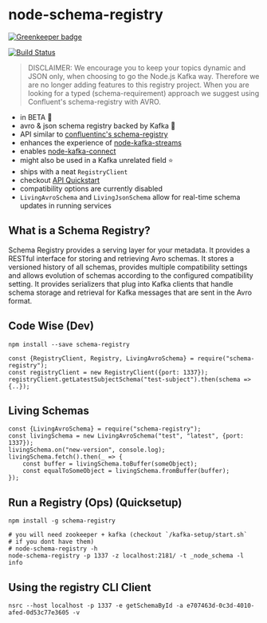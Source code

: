 # node-schema-registry

[![Greenkeeper badge](https://badges.greenkeeper.io/nodefluent/schema-registry.svg)](https://greenkeeper.io/)

[![Build Status](https://travis-ci.org/nodefluent/schema-registry.svg?branch=master)](https://travis-ci.org/nodefluent/schema-registry)

> DISCLAIMER: We encourage you to keep your topics dynamic and JSON only, when choosing to go the Node.js Kafka way.
Therefore we are no longer adding features to this registry project. When you are looking for a typed (schema-requirement) approach we suggest using Confluent's schema-registry with AVRO.

- in BETA :seedling:
- avro & json schema registry backed by Kafka :octopus:
- API similar to [confluentinc's schema-registry](https://github.com/confluentinc/schema-registry)
- enhances the experience of [node-kafka-streams](https://github.com/nodefluent/kafka-streams)
- enables [node-kafka-connect](https://github.com/nodefluent/kafka-connect)
- might also be used in a Kafka unrelated field :star:
- ships with a neat `RegistryClient`
- checkout [API Quickstart](docs/api.md)
- compatibility options are currently disabled
- `LivingAvroSchema` and `LivingJsonSchema` allow for real-time schema updates
in running services

## What is a Schema Registry?

Schema Registry provides a serving layer for your metadata. It provides a
RESTful interface for storing and retrieving Avro schemas. It stores a versioned
history of all schemas, provides multiple compatibility settings and allows
evolution of schemas according to the configured compatibility setting. It
provides serializers that plug into Kafka clients that handle schema storage and
retrieval for Kafka messages that are sent in the Avro format.

## Code Wise (Dev)

```
npm install --save schema-registry
```

```es6
const {RegistryClient, Registry, LivingAvroSchema} = require("schema-registry");
const registryClient = new RegistryClient({port: 1337});
registryClient.getLatestSubjectSchema("test-subject").then(schema => {..});
```

## Living Schemas

```es6
const {LivingAvroSchema} = require("schema-registry");
const livingSchema = new LivingAvroSchema("test", "latest", {port: 1337});
livingSchema.on("new-version", console.log);
livingSchema.fetch().then(_ => {
    const buffer = livingSchema.toBuffer(someObject);
    const equalToSomeObject = livingSchema.fromBuffer(buffer);
});
```

## Run a Registry (Ops) (Quicksetup)

```
npm install -g schema-registry
```

```
# you will need zookeeper + kafka (checkout `/kafka-setup/start.sh`
# if you dont have them)
# node-schema-registry -h
node-schema-registry -p 1337 -z localhost:2181/ -t _node_schema -l info
```

## Using the registry CLI Client
```
nsrc --host localhost -p 1337 -e getSchemaById -a e707463d-0c3d-4010-afed-0d53c77e3605 -v
```
